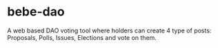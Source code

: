 # bebe-dao
A web based DAO voting tool where holders can create 4 type of posts: Proposals, Polls, Issues, Elections and vote on them.
